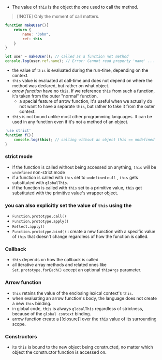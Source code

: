 - The value of `this` is the object the one used to call the method.

> [!NOTE] Only the moment of call matters.
```javascript
function makeUser(){
	return {
		name: "John",
		ref: this
	}
}

let user = makeUser(); // called as a function not method
console.log(user.ref.name); // Error: Cannot read property 'name' ...
```

- the value of `this` is evaluated during the run-time, depending on the context.
- `this` value is evaluated at call-time and does not depend on where the method was declared, but rather on what object.
- _arrow function_ have no `this`. If we reference `this` from such a function, it's taken from the outer "normal" function.
	- a special feature of arrow function, it's useful when we actually do not want to have a separate `this`, but rather to take it from the outer context.
- `this` is not bound unlike most other programming languages. It can be used in any function even if it's not a method of an object.
```javascript
'use strict'
function f(){
	console.log(this); // calling without an object this == undefined
}
```
### strict mode
- If the function is called without being accessed on anything, `this` will be `undefined`
non-strict mode
- if a function is called with `this` set to `undefined` `null` , `this` gets substituted with `globalThis`. 
- if the function is called with `this` set to a primitive value, `this` get substituted with the primitive value's wrapper object.
### you can  also explicitly set the value of `this` using the
- `Function.prototype.call()`
- `Function.prototype.apply()`
- `Reflect.apply()`
- `Function.prototype.bind()` : create a new function with a specific value of `this` that doesn't change regardless of how the function is called.
### Callback
- `this` depends on how the callback is called.
- all iterative array methods and related ones like `Set.prototype.forEach()` accept an optional `thisArgs` parameter.
### Arrow function
- `this` retains the value of the enclosing lexical context's `this`.
- when evaluating an arrow function's body, the language does not create a new `this` binding.
- in global code, `this` is always `globalThis` regardless of strictness, because of the `global context` binding.
- arrow function create a [[closure]] over the `this` value of its surrounding scope.
### Constructors
- its `this` is bound to the new object being constructed, no matter which object the constructor function is accessed on.